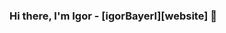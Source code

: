 ### Hi there, I'm Igor - [igorBayerl][website] 👋

<!--
**IgorBayerl/IgorBayerl** is a ✨ _special_ ✨ repository because its `README.md` (this file) appears on your GitHub profile.

## I'm a Studant, athlete, Developer, and tech enthusiast!
- 🔭 I’m currently working on a personal project about digital menu !
- 🌱 I’m currently learning everything 
- ⚡ Fun fact: I love to draw and play video games


### Connect with me:

[<img align="left" alt="codeSTACKr.com" width="22px" src="https://raw.githubusercontent.com/iconic/open-iconic/master/svg/globe.svg" />][website]
[<img align="left" alt="codeSTACKr | YouTube" width="22px" src="https://cdn.jsdelivr.net/npm/simple-icons@v3/icons/youtube.svg" />][youtube]
[<img align="left" alt="codeSTACKr | LinkedIn" width="22px" src="https://cdn.jsdelivr.net/npm/simple-icons@v3/icons/linkedin.svg" />][linkedin]
[<img align="left" alt="codeSTACKr | Instagram" width="22px" src="https://cdn.jsdelivr.net/npm/simple-icons@v3/icons/instagram.svg" />][instagram]

<br />



[website]: https://igorbayerl.github.io/Portfolio/
[youtube]: https://www.youtube.com/channel/UC9MalIBzNg6C7Dy1VeT8ksQ?view_as=subscriber
[instagram]: https://www.instagram.com/igorbayerl/?hl=pt-br
[linkedin]: https://www.linkedin.com/notifications/

